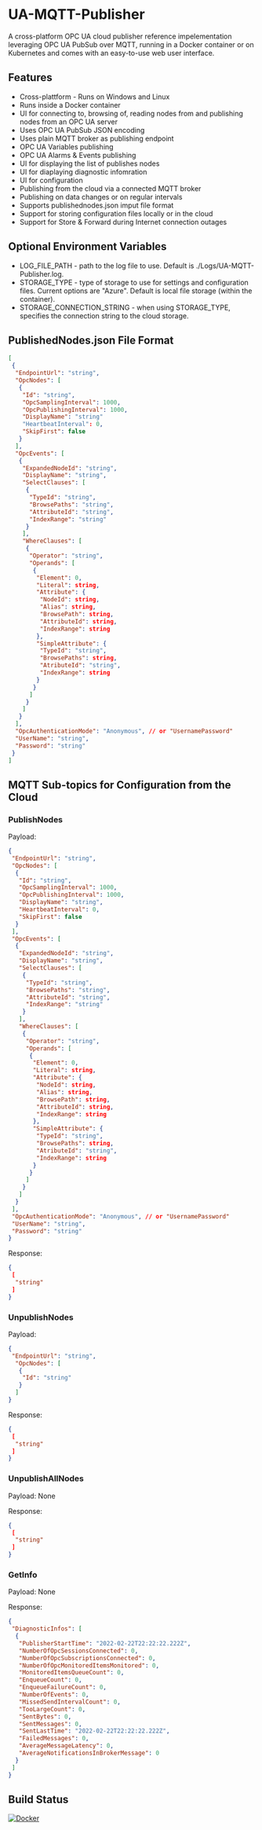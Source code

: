 # UA-MQTT-Publisher
A cross-platform OPC UA cloud publisher reference impelementation leveraging OPC UA PubSub over MQTT, running in a Docker container or on Kubernetes and comes with an easy-to-use web user interface.

## Features
* Cross-plattform - Runs on Windows and Linux
* Runs inside a Docker container
* UI for connecting to, browsing of, reading nodes from and publishing nodes from an OPC UA server
* Uses OPC UA PubSub JSON encoding
* Uses plain MQTT broker as publishing endpoint
* OPC UA Variables publishing
* OPC UA Alarms & Events publishing
* UI for displaying the list of publishes nodes
* UI for diaplaying diagnostic infomration
* UI for configuration
* Publishing from the cloud via a connected MQTT broker
* Publishing on data changes or on regular intervals
* Supports publishednodes.json imput file format
* Support for storing configuration files locally or in the cloud
* Support for Store & Forward during Internet connection outages

## Optional Environment Variables
* LOG_FILE_PATH - path to the log file to use. Default is ./Logs/UA-MQTT-Publisher.log.
* STORAGE_TYPE - type of storage to use for settings and configuration files. Current options are "Azure". Default is local file storage (within the container).
* STORAGE_CONNECTION_STRING - when using STORAGE_TYPE, specifies the connection string to the cloud storage.

## PublishedNodes.json File Format

```json
[
 {
  "EndpointUrl": "string",
  "OpcNodes": [
   {
    "Id": "string",
    "OpcSamplingInterval": 1000,
    "OpcPublishingInterval": 1000,
    "DisplayName": "string"
    "HeartbeatInterval": 0,
    "SkipFirst": false
   }
  ],
  "OpcEvents": [
   {
    "ExpandedNodeId": "string",
    "DisplayName": "string",
    "SelectClauses": [
     {
      "TypeId": "string",
      "BrowsePaths": "string",
      "AttributeId": "string",
      "IndexRange": "string"
     }
    ],
    "WhereClauses": [
     {
      "Operator": "string",
      "Operands": [
       {
        "Element": 0,
        "Literal": string,
        "Attribute": {
         "NodeId": string,
         "Alias": string,
         "BrowsePath": string,
         "AttributeId": string,
         "IndexRange": string
        },
        "SimpleAttribute": {
         "TypeId": "string",
         "BrowsePaths": string,
         "AtributeId": "string",
         "IndexRange": string
        }
       }
      ]
     }
    ]
   }
  ],
  "OpcAuthenticationMode": "Anonymous", // or "UsernamePassword"
  "UserName": "string",
  "Password": "string"
 }
]
```

## MQTT Sub-topics for Configuration from the Cloud

### PublishNodes

Payload:
```json
{
 "EndpointUrl": "string",
 "OpcNodes": [
  {
   "Id": "string",
   "OpcSamplingInterval": 1000,
   "OpcPublishingInterval": 1000,
   "DisplayName": "string",
   "HeartbeatInterval": 0,
   "SkipFirst": false
  }
 ],
 "OpcEvents": [
  {
   "ExpandedNodeId": "string",
   "DisplayName": "string",
   "SelectClauses": [
    {
     "TypeId": "string",
     "BrowsePaths": "string",
     "AttributeId": "string",
     "IndexRange": "string"
    }
   ],
   "WhereClauses": [
    {
     "Operator": "string",
     "Operands": [
      {
       "Element": 0,
       "Literal": string,
       "Attribute": {
        "NodeId": string,
        "Alias": string,
        "BrowsePath": string,
        "AttributeId": string,
        "IndexRange": string
       },
       "SimpleAttribute": {
        "TypeId": "string",
        "BrowsePaths": string,
        "AtributeId": "string",
        "IndexRange": string
       }
      }
     ]
    }
   ]
  }
 ],
 "OpcAuthenticationMode": "Anonymous", // or "UsernamePassword"
 "UserName": "string",
 "Password": "string"
}
```

Response:
```json
{
 [
  "string"
 ]
}
```

### UnpublishNodes

Payload:
```json
{
 "EndpointUrl": "string",
  "OpcNodes": [
   {
	"Id": "string"
   }
  ]
}
```

Response:
```json
{
 [
  "string"
 ]
}
```

### UnpublishAllNodes

Payload: None

Response:
```json
{
 [
  "string"
 ]
}
```

### GetInfo

Payload: None

Response:
```json
{
 "DiagnosticInfos": [
  {
   "PublisherStartTime": "2022-02-22T22:22:22.222Z",
   "NumberOfOpcSessionsConnected": 0,
   "NumberOfOpcSubscriptionsConnected": 0,
   "NumberOfOpcMonitoredItemsMonitored": 0,
   "MonitoredItemsQueueCount": 0,
   "EnqueueCount": 0,
   "EnqueueFailureCount": 0,
   "NumberOfEvents": 0,
   "MissedSendIntervalCount": 0,
   "TooLargeCount": 0,
   "SentBytes": 0,
   "SentMessages": 0,
   "SentLastTime": "2022-02-22T22:22:22.222Z",
   "FailedMessages": 0,
   "AverageMessageLatency": 0,
   "AverageNotificationsInBrokerMessage": 0
  }
 ]
}
```

## Build Status

[![Docker](https://github.com/barnstee/UA-MQTT-Publisher/actions/workflows/docker-publish.yml/badge.svg)](https://github.com/barnstee/UA-MQTT-Publisher/actions/workflows/docker-publish.yml)
